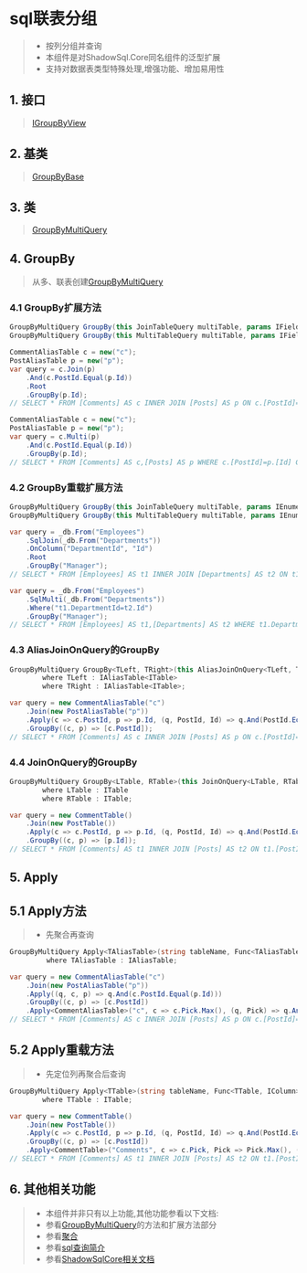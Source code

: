 # sql联表分组
>* 按列分组并查询
>* 本组件是对ShadowSql.Core同名组件的泛型扩展
>* 支持对数据表类型特殊处理,增强功能、增加易用性

## 1. 接口
>[IGroupByView](/api/ShadowSql.Identifiers.IGroupByView.html)

## 2. 基类
>[GroupByBase](/api/ShadowSql.GroupBy.GroupByBase.html)

## 3. 类
>[GroupByMultiQuery](/api/ShadowSql.GroupBy.GroupByMultiQuery.html)

## 4. GroupBy
>从多、联表创建[GroupByMultiQuery](/api/ShadowSql.GroupBy.GroupByMultiQuery.html)
### 4.1 GroupBy扩展方法
```csharp
GroupByMultiQuery GroupBy(this JoinTableQuery multiTable, params IFieldView[] fields);
GroupByMultiQuery GroupBy(this MultiTableQuery multiTable, params IFieldView[] fields);
```
```csharp
CommentAliasTable c = new("c");
PostAliasTable p = new("p");
var query = c.Join(p)
    .And(c.PostId.Equal(p.Id))
    .Root
    .GroupBy(p.Id);
// SELECT * FROM [Comments] AS c INNER JOIN [Posts] AS p ON c.[PostId]=p.[Id] GROUP BY p.[Id]
```
```csharp
CommentAliasTable c = new("c");
PostAliasTable p = new("p");
var query = c.Multi(p)
    .And(c.PostId.Equal(p.Id))
    .GroupBy(p.Id);
// SELECT * FROM [Comments] AS c,[Posts] AS p WHERE c.[PostId]=p.[Id] GROUP BY p.[Id]
```

### 4.2 GroupBy重载扩展方法
```csharp
GroupByMultiQuery GroupBy(this JoinTableQuery multiTable, params IEnumerable<string> columnNames);
GroupByMultiQuery GroupBy(this MultiTableQuery multiTable, params IEnumerable<string> columnNames);
```
```csharp
var query = _db.From("Employees")
    .SqlJoin(_db.From("Departments"))
    .OnColumn("DepartmentId", "Id")
    .Root
    .GroupBy("Manager");
// SELECT * FROM [Employees] AS t1 INNER JOIN [Departments] AS t2 ON t1.[DepartmentId]=t2.[Id] GROUP BY [Manager]
```
```csharp
var query = _db.From("Employees")
    .SqlMulti(_db.From("Departments"))
    .Where("t1.DepartmentId=t2.Id")
    .GroupBy("Manager");
// SELECT * FROM [Employees] AS t1,[Departments] AS t2 WHERE t1.DepartmentId=t2.Id GROUP BY [Manager]
```

### 4.3 AliasJoinOnQuery的GroupBy
```csharp
GroupByMultiQuery GroupBy<TLeft, TRight>(this AliasJoinOnQuery<TLeft, TRight> joinOn, Func<TLeft, TRight, IFieldView[]> select)
        where TLeft : IAliasTable<ITable>
        where TRight : IAliasTable<ITable>;
```
```csharp
var query = new CommentAliasTable("c")
    .Join(new PostAliasTable("p"))
    .Apply(c => c.PostId, p => p.Id, (q, PostId, Id) => q.And(PostId.Equal(Id)))
    .GroupBy((c, p) => [c.PostId]);
// SELECT * FROM [Comments] AS c INNER JOIN [Posts] AS p ON c.[PostId]=p.[Id] GROUP BY c.[PostId]
```

### 4.4 JoinOnQuery的GroupBy
```csharp
GroupByMultiQuery GroupBy<LTable, RTable>(this JoinOnQuery<LTable, RTable> joinOn, Func<LTable, RTable, IColumn[]> select)
        where LTable : ITable
        where RTable : ITable;
```
```csharp
var query = new CommentTable()
    .Join(new PostTable())
    .Apply(c => c.PostId, p => p.Id, (q, PostId, Id) => q.And(PostId.Equal(Id)))
    .GroupBy((c, p) => [p.Id]);
// SELECT * FROM [Comments] AS t1 INNER JOIN [Posts] AS t2 ON t1.[PostId]=t2.[Id] GROUP BY t2.[Id]
```

## 5. Apply
## 5.1 Apply方法
>* 先聚合再查询
```csharp
GroupByMultiQuery Apply<TAliasTable>(string tableName, Func<TAliasTable, IAggregateField> aggregate, Func<Logic, IAggregateField, Logic> query)
         where TAliasTable : IAliasTable;
```
```csharp
var query = new CommentAliasTable("c")
    .Join(new PostAliasTable("p"))
    .Apply((q, c, p) => q.And(c.PostId.Equal(p.Id)))
    .GroupBy((c, p) => [c.PostId])
    .Apply<CommentAliasTable>("c", c => c.Pick.Max(), (q, Pick) => q.And(Pick.GreaterValue(10)));
// SELECT * FROM [Comments] AS c INNER JOIN [Posts] AS p ON c.[PostId]=p.[Id] GROUP BY c.[PostId] HAVING MAX(c.[Pick])>10
```

## 5.2 Apply重载方法
>* 先定位列再聚合后查询
```csharp
GroupByMultiQuery Apply<TTable>(string tableName, Func<TTable, IColumn> select, Func<IColumn, IAggregateField> aggregate, Func<Logic, IAggregateField, Logic> query)
        where TTable : ITable;
```
```csharp
var query = new CommentTable()
    .Join(new PostTable())
    .Apply(c => c.PostId, p => p.Id, (q, PostId, Id) => q.And(PostId.Equal(Id)))
    .GroupBy((c, p) => [c.PostId])
    .Apply<CommentTable>("Comments", c => c.Pick, Pick => Pick.Max(), (q, Pick) => q.And(Pick.GreaterValue(10)));
// SELECT * FROM [Comments] AS t1 INNER JOIN [Posts] AS t2 ON t1.[PostId]=t2.[Id] GROUP BY t1.[PostId] HAVING MAX(t1.[Pick])>10
```

## 6. 其他相关功能
>* 本组件并非只有以上功能,其他功能参看以下文档:
>* 参看[GroupByMultiQuery](/api/ShadowSql.GroupBy.GroupByMultiQuery.html)的方法和扩展方法部分
>* 参看[聚合](../../shadowcore/aggregate.md)
>* 参看[sql查询简介](./index.md)
>* 参看[ShadowSqlCore相关文档](../../shadowcore/query/groupby.md)
